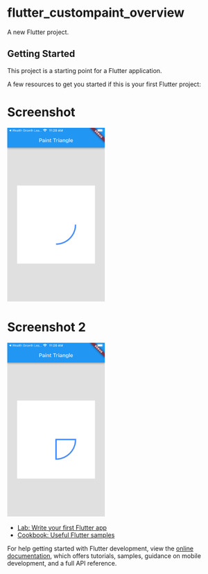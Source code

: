# flutter_custompaint_overview

A new Flutter project.

## Getting Started

This project is a starting point for a Flutter application.

A few resources to get you started if this is your first Flutter project:





# Screenshot 

<img src="https://github.com/Mirzaazmath/flutter_custompaint_overview/blob/arc/assets/Screenshot1.png" height="400">



# Screenshot 2

<img src="https://github.com/Mirzaazmath/flutter_custompaint_overview/blob/arc/assets/Screenshot2.png" height="400">

- [Lab: Write your first Flutter app](https://docs.flutter.dev/get-started/codelab)
- [Cookbook: Useful Flutter samples](https://docs.flutter.dev/cookbook)

For help getting started with Flutter development, view the
[online documentation](https://docs.flutter.dev/), which offers tutorials,
samples, guidance on mobile development, and a full API reference.
